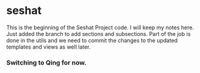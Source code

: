 # seshat

This is the beginning of the Seshat Project code.
I will keep my notes here.
Just added the branch to add sections and subsections.
Part of the job is done in the utils and we need to commit the changes to the updated templates and views as well later.

### Switching to Qing for now.
